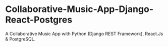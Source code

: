 # Collaborative-Music-App-Django-React-Postgres
 A Collaborative Music App with Python (Django REST Framework), React.Js & PostgreSQL.

